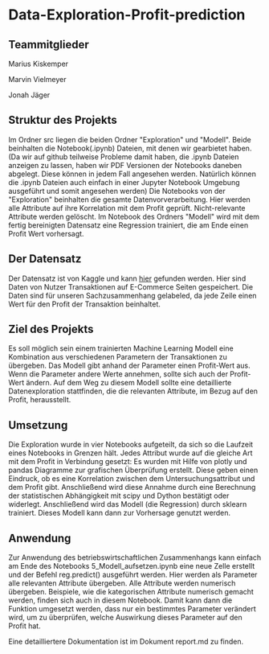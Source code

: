 # Data-Exploration-Profit-prediction

## Teammitglieder
Marius Kiskemper

Marvin Vielmeyer

Jonah Jäger

## Struktur des Projekts
Im Ordner src liegen die beiden Ordner "Exploration" und "Modell". Beide beinhalten die Notebook(.ipynb) Dateien, mit denen wir gearbietet haben. (Da wir auf github teilweise Probleme damit haben, die .ipynb Dateien anzeigen zu lassen, haben wir PDF Versionen der Notebooks daneben abgelegt. Diese können in jedem Fall angesehen werden. Natürlich können die .ipynb Dateien auch einfach in einer Jupyter Notebook Umgebung ausgeführt und somit angesehen werden)
Die Notebooks von der "Exploration" beinhalten die gesamte Datenvorverarbeitung. Hier werden alle Attribute auf ihre Korrelation mit dem Profit geprüft. Nicht-relevante Attribute werden gelöscht.
Im Notebook des Ordners "Modell" wird mit dem fertig bereinigten Datensatz eine Regression trainiert, die am Ende einen Profit Wert vorhersagt.

## Der Datensatz
Der Datensatz ist von Kaggle und kann [hier](https://www.kaggle.com/apoorvaappz/global-super-store-dataset "hier") gefunden werden. Hier sind Daten von Nutzer Transaktionen auf E-Commerce Seiten gespeichert. Die Daten sind für unseren Sachzusammenhang gelabeled, da jede Zeile einen Wert für den Profit der Transaktion beinhaltet.

## Ziel des Projekts
Es soll möglich sein einem trainierten Machine Learning Modell eine Kombination aus verschiedenen Parametern der Transaktionen zu übergeben. Das Modell gibt anhand der Parameter einen Profit-Wert aus. Wenn die Parameter andere Werte annehmen, sollte sich auch der Profit-Wert ändern. Auf dem Weg zu diesem Modell sollte eine detaillierte Datenexploration stattfinden, die die relevanten Attribute, im Bezug auf den Profit, herausstellt.

## Umsetzung
Die Exploration wurde in vier Notebooks aufgeteilt, da sich so die Laufzeit eines Notebooks in Grenzen hält. Jedes Attribut wurde auf die gleiche Art mit dem Profit in Verbindung gesetzt: Es wurden mit Hilfe von plotly und pandas Diagramme zur grafischen Überprüfung erstellt. Diese geben einen Eindruck, ob es eine Korrelation zwischen dem Untersuchungsattribut und dem Profit gibt. Anschließend wird diese Annahme durch eine Berechnung der statistischen Abhängigkeit mit scipy und Dython bestätigt oder widerlegt.
Anschließend wird das Modell (die Regression) durch sklearn trainiert. Dieses Modell kann dann zur Vorhersage genutzt werden.

## Anwendung
Zur Anwendung des betriebswirtschaftlichen Zusammenhangs kann einfach am Ende des Notebooks 5_Modell_aufsetzen.ipynb eine neue Zelle erstellt und der Befehl reg.predict() ausgeführt werden. Hier werden als Parameter alle relevanten Attribute übergeben. Alle Attribute werden numerisch übergeben. Beispiele, wie die kategorischen Attribute numerisch gemacht werden, finden sich auch in diesem Notebook. 
Damit kann dann die Funktion umgesetzt werden, dass nur ein bestimmtes Parameter verändert wird, um zu überprüfen, welche Auswirkung dieses Parameter auf den Profit hat.


Eine detailliertere Dokumentation ist im Dokument report.md zu finden.

